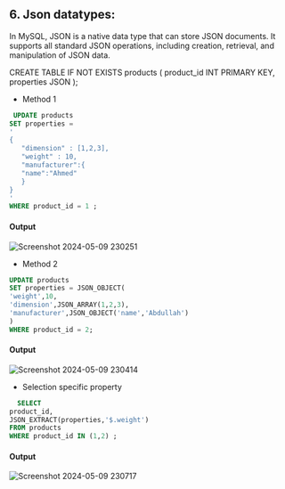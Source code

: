 ## 6. Json datatypes:
In MySQL, JSON is a native data type that can store JSON documents. 
It supports all standard JSON operations, including creation, retrieval, and manipulation of JSON data.

CREATE TABLE IF NOT EXISTS products (
    product_id INT PRIMARY KEY,
    properties JSON
);

- Method 1
  
 ```sql
  UPDATE products
SET properties = 
'
{
	"dimension" : [1,2,3],
    "weight" : 10,
    "manufacturer":{
    "name":"Ahmed"
    }
}
'
WHERE product_id = 1 ;
 ```
#### Output
![Screenshot 2024-05-09 230251](https://github.com/Techwiz-Laraib/ultimate-mysql-bootcamp/assets/159939710/60c69aa5-3e44-42b2-9341-9b995af032e3)


- Method 2

```sql
UPDATE products
SET properties = JSON_OBJECT(
'weight',10,
'dimension',JSON_ARRAY(1,2,3),
'manufacturer',JSON_OBJECT('name','Abdullah')
)
WHERE product_id = 2;
```
#### Output
![Screenshot 2024-05-09 230414](https://github.com/Techwiz-Laraib/ultimate-mysql-bootcamp/assets/159939710/68f3fa13-1cc5-4975-b43c-2b09ba7c86f3)

- Selection specific property
  
```sql
  SELECT 
product_id,
JSON_EXTRACT(properties,'$.weight')
FROM products
WHERE product_id IN (1,2) ;
```
#### Output
![Screenshot 2024-05-09 230717](https://github.com/Techwiz-Laraib/ultimate-mysql-bootcamp/assets/159939710/012bf960-ea38-49f2-8045-75a824e6c52c)

